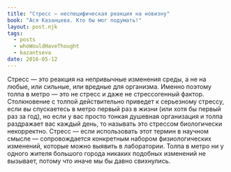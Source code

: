 ```yaml
---
title: "Стресс – неспецифическая реакция на новизну"
book: "Ася Казанцева. Кто бы мог подумать!"
layout: post.njk
tags:
  - posts
  - whoWouldHaveThought
  - kazantseva
date: 2016-05-12
---
```


Стресс — это реакция на непривычные изменения среды, а не на любые, или сильные, или вредные для организма. Именно поэтому толпа в метро — это не стресс и даже не стрессогенный фактор. Столкновение с толпой действительно приведет к серьезному стрессу, если вы спускаетесь в метро первый раз в жизни (или хотя бы первый раз за год), но если у вас просто тонкая душевная организация и толпа раздражает вас каждый день, то называть это стрессом биологически некорректно. Стресс — если использовать этот термин в научном смысле — сопровождается конкретным набором физиологических изменений, которые можно выявить в лаборатории. Толпа в метро ни у одного жителя большого города никаких подобных изменений не вызывает, потому что иначе мы бы давно свихнулись.
